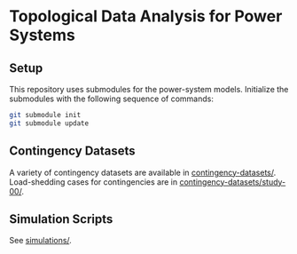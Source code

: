 Topological Data Analysis for Power Systems
===========================================


Setup
-----

This repository uses submodules for the power-system models. Initialize the submodules with the following sequence of commands:
```bash
git submodule init
git submodule update
```

Contingency Datasets
--------------------

A variety of contingency datasets are available in [contingency-datasets/](contingency-datasets/ReadMe.md). Load-shedding cases for contingencies are in [contingency-datasets/study-00/](contingency-datasets/study-00/ReadMe.md).


Simulation Scripts
------------------

See [simulations/](simulations/ReadMe.md).
